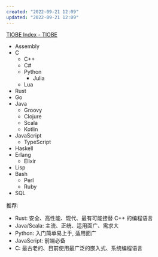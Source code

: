 ```yaml
---
created: "2022-09-21 12:09"
updated: "2022-09-21 12:09"
---
```

[TIOBE Index - TIOBE](https://www.tiobe.com/tiobe-index/)

- Assembly
- C
    - C++
    - C#
    - Python
        - Julia
    - Lua
- Rust
- Go
- Java
    - Groovy
    - Clojure
    - Scala
    - Kotlin
- JavaScript
    - TypeScript
- Haskell
- Erlang
    - Elixir
- Lisp
- Bash
    - Perl
    - Ruby
- SQL


推荐:
- Rust: 安全、高性能、现代、最有可能接替 C++ 的编程语言
- Java/Scala: 主流、正统、适用面广、需求大
- Python: 入门简单易上手, 适用面广
- JavaScript: 前端必备
- C: 最古老的、目前使用最广泛的嵌入式、系统编程语言
